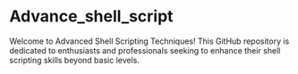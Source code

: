 # Advance_shell_script
Welcome to Advanced Shell Scripting Techniques! This GitHub repository is dedicated to enthusiasts and professionals seeking to enhance their shell scripting skills beyond basic levels.
